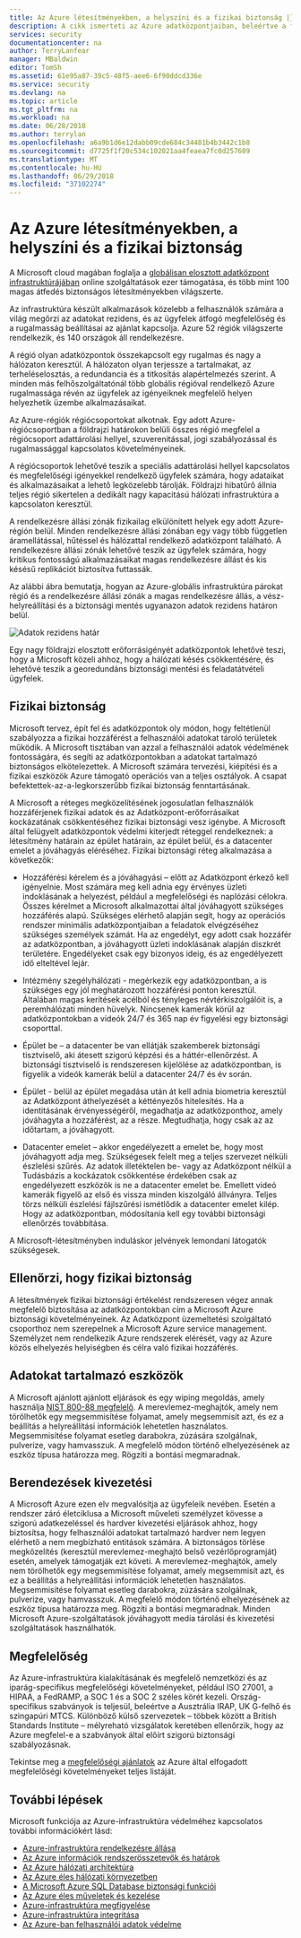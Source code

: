 ```yaml
---
title: Az Azure létesítményekben, a helyszíni és a fizikai biztonság |} Microsoft Docs
description: A cikk ismerteti az Azure adatközpontjaiban, beleértve a fizikai infrastruktúra, biztonsági és megfelelőségi ajánlatokat.
services: security
documentationcenter: na
author: TerryLanfear
manager: MBaldwin
editor: TomSh
ms.assetid: 61e95a87-39c5-48f5-aee6-6f90ddcd336e
ms.service: security
ms.devlang: na
ms.topic: article
ms.tgt_pltfrm: na
ms.workload: na
ms.date: 06/28/2018
ms.author: terrylan
ms.openlocfilehash: a6a9b1d6e12dabb09cde684c34481b4b3442c1b8
ms.sourcegitcommit: d7725f1f20c534c102021aa4feaea7fc0d257609
ms.translationtype: MT
ms.contentlocale: hu-HU
ms.lasthandoff: 06/29/2018
ms.locfileid: "37102274"
---
```

# <a name="azure-facilities-premises-and-physical-security"></a>Az Azure létesítményekben, a helyszíni és a fizikai biztonság
A Microsoft cloud magában foglalja a [globálisan elosztott adatközpont infrastruktúrájában](https://azure.microsoft.com/global-infrastructure/) online szolgáltatások ezer támogatása, és több mint 100 magas átfedés biztonságos létesítményekben világszerte.

Az infrastruktúra készült alkalmazások közelebb a felhasználók számára a világ megőrzi az adatokat rezidens, és az ügyfelek átfogó megfelelőség és a rugalmasság beállításai az ajánlat kapcsolja. Azure 52 régiók világszerte rendelkezik, és 140 országok áll rendelkezésre.

A régió olyan adatközpontok összekapcsolt egy rugalmas és nagy a hálózaton keresztül. A hálózaton olyan terjessze a tartalmakat, az terheléselosztás, a redundancia és a titkosítás alapértelmezés szerint. A minden más felhőszolgáltatónál több globális régióval rendelkező Azure rugalmassága révén az ügyfelek az igényeiknek megfelelő helyen helyezhetik üzembe alkalmazásaikat.

Az Azure-régiók régiócsoportokat alkotnak. Egy adott Azure-régiócsoportban a földrajzi határokon belüli összes régió megfelel a régiócsoport adattárolási hellyel, szuverenitással, jogi szabályozással és rugalmassággal kapcsolatos követelményeinek.

A régiócsoportok lehetővé teszik a speciális adattárolási hellyel kapcsolatos és megfelelőségi igényekkel rendelkező ügyfelek számára, hogy adataikat és alkalmazásaikat a lehető legközelebb tárolják. Földrajzi hibatűrő állnia teljes régió sikertelen a dedikált nagy kapacitású hálózati infrastruktúra a kapcsolaton keresztül.

A rendelkezésre állási zónák fizikailag elkülönített helyek egy adott Azure-régión belül. Minden rendelkezésre állási zónában egy vagy több független áramellátással, hűtéssel és hálózattal rendelkező adatközpont található. A rendelkezésre állási zónák lehetővé teszik az ügyfelek számára, hogy kritikus fontosságú alkalmazásaikat magas rendelkezésre állást és kis késésű replikációt biztosítva futtassák.

Az alábbi ábra bemutatja, hogyan az Azure-globális infrastruktúra párokat régió és a rendelkezésre állási zónák a magas rendelkezésre állás, a vész-helyreállítási és a biztonsági mentés ugyanazon adatok rezidens határon belül.

![Adatok rezidens határ][1]

Egy nagy földrajzi elosztott erőforrásigényét adatközpontok lehetővé teszi, hogy a Microsoft közeli ahhoz, hogy a hálózati késés csökkentésére, és lehetővé teszik a georedundáns biztonsági mentési és feladatátvételi ügyfelek.

## <a name="physical-security"></a>Fizikai biztonság
Microsoft tervez, épít fel és adatközpontok oly módon, hogy feltétlenül szabályozza a fizikai hozzáférést a felhasználói adatokat tároló területek működik. A Microsoft tisztában van azzal a felhasználói adatok védelmének fontosságára, és segíti az adatközpontokban a adatokat tartalmazó biztonságos elkötelezettek. A Microsoft számára tervezési, kiépítési és a fizikai eszközök Azure támogató operációs van a teljes osztályok. A csapat befektettek-az-a-legkorszerűbb fizikai biztonság fenntartásának.

A Microsoft a réteges megközelítésének jogosulatlan felhasználók hozzáférjenek fizikai adatok és az Adatközpont-erőforrásaikat kockázatának csökkentéséhez fizikai biztonsági vesz igénybe. A Microsoft által felügyelt adatközpontok védelmi kiterjedt réteggel rendelkeznek: a létesítmény határain az épület határain, az épület belül, és a datacenter emelet a jóváhagyás eléréséhez. Fizikai biztonsági réteg alkalmazása a következők:

- Hozzáférési kérelem és a jóváhagyási – előtt az Adatközpont érkező kell igényelnie. Most számára meg kell adnia egy érvényes üzleti indoklásának a helyezést, például a megfelelőségi és naplózási célokra. Összes kérelmet a Microsoft alkalmazottai által jóváhagyott szükséges hozzáférés alapú. Szükséges elérhető alapján segít, hogy az operációs rendszer minimális adatközpontjaiban a feladatok elvégzéséhez szükséges személyek számát. Ha az engedélyt, egy adott csak hozzáfér az adatközpontban, a jóváhagyott üzleti indoklásának alapján diszkrét területére. Engedélyeket csak egy bizonyos ideig, és az engedélyezett idő elteltével lejár.

- Intézmény szegélyhálózati - megérkezik egy adatközpontban, a is szükséges egy jól meghatározott hozzáférési ponton keresztül. Általában magas kerítések acélból és tényleges névtérkiszolgálóit is, a peremhálózati minden hüvelyk. Nincsenek kamerák körül az adatközpontokban a videók 24/7 és 365 nap év figyelési egy biztonsági csoporttal.

- Épület be – a datacenter be van ellátják szakemberek biztonsági tisztviselő, aki átesett szigorú képzési és a háttér-ellenőrzést. A biztonsági tisztviselő is rendszeresen kijelölése az adatközpontban, is figyelik a videók kamerák belül a datacenter 24/7 és év során.

- Épület - belül az épület megadása után át kell adnia biometria keresztül az Adatközpont áthelyezését a kéttényezős hitelesítés. Ha a identitásának érvényességéről, megadhatja az adatközponthoz, amely jóváhagyta a hozzáférést, az a része. Megtudhatja, hogy csak az az időtartam, a jóváhagyott.

- Datacenter emelet – akkor engedélyezett a emelet be, hogy most jóváhagyott adja meg. Szükségesek felelt meg a teljes szervezet nélküli észlelési szűrés. Az adatok illetéktelen be- vagy az Adatközpont nélkül a Tudásbázis a kockázatok csökkentése érdekében csak az engedélyezett eszközök is ne a datacenter emelet be. Emellett videó kamerák figyelő az első és vissza minden kiszolgáló állványra. Teljes törzs nélküli észlelési fájlszűrési ismétlődik a datacenter emelet kilép. Hogy az adatközpontban, módosítania kell egy további biztonsági ellenőrzés továbbítása.

A Microsoft-létesítményben induláskor jelvények lemondani látogatók szükségesek.

## <a name="physical-security-reviews"></a>Ellenőrzi, hogy fizikai biztonság
A létesítmények fizikai biztonsági értékelést rendszeresen végez annak megfelelő biztosítása az adatközpontokban cím a Microsoft Azure biztonsági követelményeinek. Az Adatközpont üzemeltetési szolgáltató csoporthoz nem szerepelnek a Microsoft Azure service management. Személyzet nem rendelkezik Azure rendszerek elérését, vagy az Azure közös elhelyezés helyiségben és célra való fizikai hozzáférés.

## <a name="data-bearing-devices"></a>Adatokat tartalmazó eszközök
A Microsoft ajánlott ajánlott eljárások és egy wiping megoldás, amely használja [NIST 800-88 megfelelő](https://csrc.nist.gov/publications/detail/sp/800-88/archive/2006-09-01). A merevlemez-meghajtók, amely nem törölhetők egy megsemmisítése folyamat, amely megsemmisít azt, és ez a beállítás a helyreállítási információk lehetetlen használatos. Megsemmisítése folyamat esetleg darabokra, zúzására szolgálnak, pulverize, vagy hamvasszuk. A megfelelő módon történő elhelyezésének az eszköz típusa határozza meg. Rögzíti a bontási megmaradnak.  

## <a name="equipment-disposal"></a>Berendezések kivezetési
A Microsoft Azure ezen elv megvalósítja az ügyfeleik nevében. Esetén a rendszer záró életciklusa a Microsoft műveleti személyzet kövesse a szigorú adatkezeléssel és hardver kivezetési eljárások ahhoz, hogy biztosítsa, hogy felhasználói adatokat tartalmazó hardver nem legyen elérhető a nem megbízható entitások számára. A biztonságos törlése megközelítés (keresztül merevlemez-meghajtó belső vezérlőprogramját) esetén, amelyek támogatják ezt követi. A merevlemez-meghajtók, amely nem törölhetők egy megsemmisítése folyamat, amely megsemmisít azt, és ez a beállítás a helyreállítási információk lehetetlen használatos. Megsemmisítése folyamat esetleg darabokra, zúzására szolgálnak, pulverize, vagy hamvasszuk. A megfelelő módon történő elhelyezésének az eszköz típusa határozza meg. Rögzíti a bontási megmaradnak. Minden Microsoft Azure-szolgáltatások jóváhagyott media tárolási és kivezetési szolgáltatások használhatók.

## <a name="compliance"></a>Megfelelőség
Az Azure-infrastruktúra kialakításának és megfelelő nemzetközi és az iparág-specifikus megfelelőségi követelményeket, például ISO 27001, a HIPAA, a FedRAMP, a SOC 1 és a SOC 2 széles körét kezeli. Ország-specifikus szabványok is teljesül, beleértve a Ausztrália IRAP, UK G-felhő és szingapúri MTCS. Különböző külső szervezetek – többek között a British Standards Institute – mélyreható vizsgálatok keretében ellenőrzik, hogy az Azure megfelel-e a szabványok által előírt szigorú biztonsági szabályozásnak.

Tekintse meg a [megfelelőségi ajánlatok](https://www.microsoft.com/trustcenter/compliance/complianceofferings) az Azure által elfogadott megfelelőségi követelményeket teljes listáját.

## <a name="next-steps"></a>További lépések
Microsoft funkciója az Azure-infrastruktúra védelméhez kapcsolatos további információkért lásd:

- [Azure-infrastruktúra rendelkezésre állása](azure-infrastructure-availability.md)
- [Az Azure információk rendszerösszetevők és határok](azure-infrastructure-components.md)
- [Az Azure hálózati architektúra](azure-infrastructure-network.md)
- [Az Azure éles hálózati környezetben](azure-production-network.md)
- [A Microsoft Azure SQL Database biztonsági funkciói](azure-infrastructure-sql.md)
- [Az Azure éles műveletek és kezelése](azure-infrastructure-operations.md)
- [Azure-infrastruktúra megfigyelése](azure-infrastructure-monitoring.md)
- [Azure-infrastruktúra integritása](azure-infrastructure-integrity.md)
- [Az Azure-ban felhasználói adatok védelme](azure-protection-of-customer-data.md)

<!--Image references-->
[1]: ./media/azure-physical-security/data-residency-boundary.png
